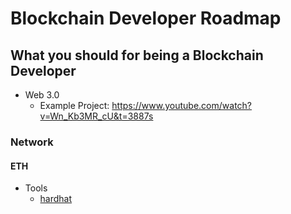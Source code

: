 # Blockchain Developer Roadmap
## What you should for being a **Blockchain Developer**

- Web 3.0
  - Example Project: https://www.youtube.com/watch?v=Wn_Kb3MR_cU&t=3887s


### Network
#### ETH
- Tools
  - [hardhat](https://www.youtube.com/watch?v=Wn_Kb3MR_cU&t=3887s)
